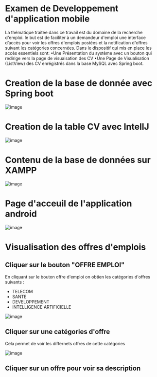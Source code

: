 # Examen de Developpement d'application mobile

La thématique  traitée dans ce travail est du domaine de la 
recherche d'emploi. le but est de faciliter à un demandeur 
d'emploi une interface d’accès pour voir les offres d'emplois 
postées et la notification d'offres suivant les catégories concernées. 
Dans le dispositif qui mis en place les accès essentiels sont: 
•Une Présentation du système avec un bouton qui redirige vers la 
page de visuaisation des CV 
•Une Page de Visualisation (ListView) des CV enrégistrés dans la 
base MySQL avec Spring boot.

# Creation de la base de donnée avec Spring boot

![image](https://user-images.githubusercontent.com/124637366/234699972-e1ec6b53-ca09-43cf-9100-da8e0badae73.png)

# Creation de la table CV avec IntellJ
![image](https://user-images.githubusercontent.com/124637366/234701609-36440289-9c0d-4756-8b52-69cda8fb629b.png)

# Contenu de la base de données sur XAMPP

![image](https://user-images.githubusercontent.com/124637366/234702546-82845686-f32c-4507-af39-0d995c6873fb.png)

# Page d'acceuil de l'application android

![image](https://user-images.githubusercontent.com/124637366/234712512-37ae41c2-f0b0-406a-80cd-f27ac73f5aef.png)

# Visualisation des offres d'emplois
 ## Cliquer sur le bouton "OFFRE EMPLOI"
En cliquant sur le bouton offre d'emploi on obtien les catégories d'offres suivants :
- TELECOM
- SANTE
- DEVELOPPEMENT
- INTELLIGENCE ARTIFICIELLE

![image](https://user-images.githubusercontent.com/124637366/234712888-8acb53be-3b38-4599-89ff-fc4993289fea.png)

 ## Cliquer sur une catégories d'offre
 Cela permet de voir les differnets offres de cette catégories

![image](https://user-images.githubusercontent.com/124637366/234713161-556c12a5-2cb5-40e9-aab0-0078e34ee7a8.png)

 ## Cliquer sur un offre pour voir sa description



